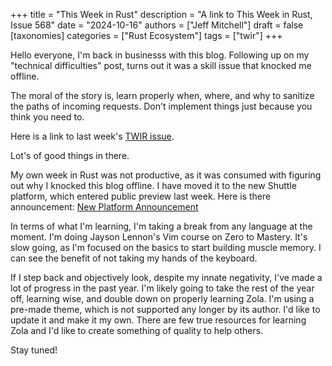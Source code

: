 +++
title = "This Week in Rust"
description = "A link to This Week in Rust, Issue 568"
date = "2024-10-16"
authors = ["Jeff Mitchell"]
draft = false
[taxonomies]
categories = ["Rust Ecosystem"]
tags = ["twir"]
+++

Hello everyone, I'm back in businesss with this blog. Following up on my "technical difficulties" post, turns out it was a skill issue that knocked me offline.

The moral of the story is, learn properly when, where, and why to sanitize the paths of incoming requests. Don't implement things just because you think you need to.

Here is a link to last week's [TWIR issue](https://this-week-in-rust.org/blog/2024/10/09/this-week-in-rust-568/).

Lot's of good things in there.

My own week in Rust was not productive, as it was consumed with figuring out why I knocked this blog offline. I have moved it to the new Shuttle platform, which entered public preview last week. Here is there announcement: [New Platform Announcement](https://www.shuttle.dev/blog/2024/10/10/shuttle-redefining-backend-development)

In terms of what I'm learning, I'm taking a break from any language at the moment. I'm doing Jayson Lennon's Vim course on Zero to Mastery. It's slow going, as I'm focused on the basics to start building muscle memory. I can see the benefit of not taking my hands of the keyboard.

If I step back and objectively look, despite my innate negativity, I've made a lot of progress in the past year. I'm likely going to take the rest of the year off, learning wise, and double down on properly learning Zola. I'm using a pre-made theme, which is not supported any longer by its author. I'd like to update it and make it my own. There are few true resources for learning Zola and I'd like to create something of quality to help others.

Stay tuned!
